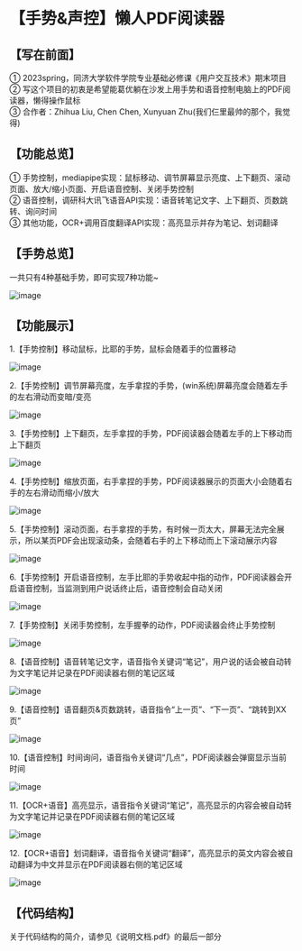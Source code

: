 【手势&声控】懒人PDF阅读器
===

【写在前面】
---
① 2023spring，同济大学软件学院专业基础必修课《用户交互技术》期末项目  
② 写这个项目的初衷是希望能葛优躺在沙发上用手势和语音控制电脑上的PDF阅读器，懒得操作鼠标  
③ 合作者：Zhihua Liu, Chen Chen, Xunyuan Zhu(我们仨里最帅的那个，我觉得)  

【功能总览】
---
① 手势控制，mediapipe实现：鼠标移动、调节屏幕显示亮度、上下翻页、滚动页面、放大/缩小页面、开启语音控制、关闭手势控制  
② 语音控制，调研科大讯飞语音API实现：语音转笔记文字、上下翻页、页数跳转、询问时间  
③ 其他功能，OCR+调用百度翻译API实现：高亮显示并存为笔记、划词翻译  

【手势总览】
---
一共只有4种基础手势，即可实现7种功能~  

![image](images_for_readme/overview.png)  

【功能展示】
---
1.【手势控制】移动鼠标，比耶的手势，鼠标会随着手的位置移动  
  
![image](images_for_readme/移动鼠标.png)  


2.【手势控制】调节屏幕亮度，左手拿捏的手势，(win系统)屏幕亮度会随着左手的左右滑动而变暗/变亮  
  
![image](images_for_readme/调节屏幕亮度.png)  


3.【手势控制】上下翻页，左手拿捏的手势，PDF阅读器会随着左手的上下移动而上下翻页  
  
![image](images_for_readme/上下翻页.png)  

4.【手势控制】缩放页面，右手拿捏的手势，PDF阅读器展示的页面大小会随着右手的左右滑动而缩小/放大  
  
![image](images_for_readme/放大缩小.png)  


5.【手势控制】滚动页面，右手拿捏的手势，有时候一页太大，屏幕无法完全展示，所以某页PDF会出现滚动条，会随着右手的上下移动而上下滚动展示内容    
  
![image](images_for_readme/滚动页面.png)  

6.【手势控制】开启语音控制，左手比耶的手势收起中指的动作，PDF阅读器会开启语音控制，当监测到用户说话终止后，语音控制会自动关闭    
  
![image](images_for_readme/打开语音.png)  


7.【手势控制】关闭手势控制，左手握拳的动作，PDF阅读器会终止手势控制      
  
![image](images_for_readme/关闭摄像头&结束手势控制.png)  

8.【语音控制】语音转笔记文字，语音指令关键词“笔记”，用户说的话会被自动转为文字笔记并记录在PDF阅读器右侧的笔记区域      
  
![image](images_for_readme/语音转笔记文字.png)  

9.【语音控制】语音翻页&页数跳转，语音指令“上一页”、“下一页”、“跳转到XX页”      
  
![image](images_for_readme/语音控制上下翻页&页数跳转.png)  


10.【语音控制】时间询问，语音指令关键词“几点”，PDF阅读器会弹窗显示当前时间        
  
![image](images_for_readme/语音询问时间.png)  

11.【OCR+语音】高亮显示，语音指令关键词“笔记”，高亮显示的内容会被自动转为文字笔记并记录在PDF阅读器右侧的笔记区域   
  
![image](images_for_readme/高亮显示&保存笔记.png)  

12.【OCR+语音】划词翻译，语音指令关键词“翻译”，高亮显示的英文内容会被自动翻译为中文并显示在PDF阅读器右侧的笔记区域   
  
![image](images_for_readme/划词翻译.png)  


【代码结构】
---
关于代码结构的简介，请参见《说明文档.pdf》的最后一部分  

